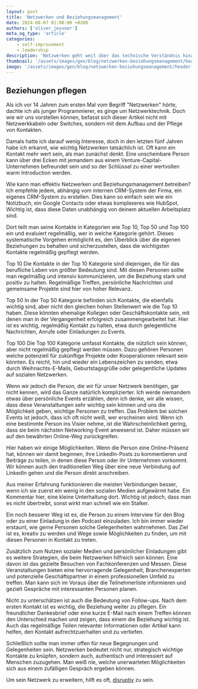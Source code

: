 ```yaml
---
layout: post
title: 'Netzwerken und Beziehungsmanagement'
date: 2024-08-07 01:00:00 +0200
authors: ['oliver_jessner']
meta_og_type: 'article'
categories:
    - self-improvement
    - leadership
description: 'Netzwerken geht weit über das technische Verständnis hinaus und kann entscheidend für berufliche Erfolge sein. Dieser Artikel zeigt, wie man Beziehungen systematisch pflegt.'
thumbnail: '/assets/images/gen/blog/netzwerken-beziehungsmanagement/header_thumbnail.webp'
image: '/assets/images/gen/blog/netzwerken-beziehungsmanagement/header.webp'
---
```


## Beziehungen pflegen

Als ich vor 14 Jahren zum ersten Mal vom Begriff "Netzwerken" hörte, dachte ich als junger Programmierer, es ginge um Netzwerktechnik. Doch wie wir uns vorstellen können, befasst sich dieser Artikel nicht mit Netzwerkkabeln oder Switches, sondern mit dem Aufbau und der Pflege von Kontakten.

Damals hatte ich darauf wenig Interesse, doch in den letzten fünf Jahren habe ich erkannt, wie wichtig Netzwerken tatsächlich ist. Oft kann ein Kontakt mehr wert sein, als man zunächst denkt. Eine unscheinbare Person kann über drei Ecken mit jemandem aus einem Venture-Capital-Unternehmen befreundet sein und so der Schlüssel zu einer wertvollen warm Introduction werden.

Wie kann man effektiv Netzwerken und Beziehungsmanagement betreiben? Ich empfehle jedem, abhängig vom internen CRM-System der Firma, ein eigenes CRM-System zu erstellen. Dies kann so einfach sein wie ein Notizbuch, ein Google Contacts oder etwas komplexeres wie HubSpot. Wichtig ist, dass diese Daten unabhängig von deinem aktuellen Arbeitsplatz sind.

Dort teilt man seine Kontakte in Kategorien wie Top 10, Top 50 und Top 100 ein und evaluiert regelmäßig, wer in welche Kategorie gehört. Dieses systematische Vorgehen ermöglicht es, den Überblick über die eigenen Beziehungen zu behalten und sicherzustellen, dass die wichtigsten Kontakte regelmäßig gepflegt werden.

Top 10
Die Kontakte in der Top 10 Kategorie sind diejenigen, die für das berufliche Leben von größter Bedeutung sind. Mit diesen Personen sollte man regelmäßig und intensiv kommunizieren, um die Beziehung stark und positiv zu halten. Regelmäßige Treffen, persönliche Nachrichten und gemeinsame Projekte sind hier von hoher Relevanz.

Top 50
In der Top 50 Kategorie befinden sich Kontakte, die ebenfalls wichtig sind, aber nicht den gleichen hohen Stellenwert wie die Top 10 haben. Diese könnten ehemalige Kollegen oder Geschäftskontakte sein, mit denen man in der Vergangenheit erfolgreich zusammengearbeitet hat. Hier ist es wichtig, regelmäßig Kontakt zu halten, etwa durch gelegentliche Nachrichten, Anrufe oder Einladungen zu Events.

Top 100
Die Top 100 Kategorie umfasst Kontakte, die nützlich sein können, aber nicht regelmäßig gepflegt werden müssen. Dazu gehören Personen welche potenziell für zukünftige Projekte oder Kooperationen relevant sein könnten. Es reicht, hin und wieder ein Lebenszeichen zu senden, etwa durch Weihnachts-E-Mails, Geburtstagsgrüße oder gelegentliche Updates auf sozialen Netzwerken.

Wenn wir jedoch die Person, die wir für unser Netzwerk benötigen, gar nicht kennen, wird das Ganze natürlich komplizierter. Ich werde niemandem etwas über persönliche Events erzählen, denn ich denke, wir alle wissen, dass diese Veranstaltungen sehr wichtig sein können und uns die Möglichkeit geben, wichtige Personen zu treffen. Das Problem bei solchen Events ist jedoch, dass ich oft nicht weiß, wer erscheinen wird. Wenn ich eine bestimmte Person ins Visier nehme, ist die Wahrscheinlichkeit gering, dass sie beim nächsten Networking-Event anwesend ist. Daher müssen wir auf den bewährten Online-Weg zurückgreifen.

Hier haben wir einige Möglichkeiten. Wenn die Person eine Online-Präsenz hat, können wir damit beginnen, ihre LinkedIn-Posts zu kommentieren und Beiträge zu teilen, in denen diese Person oder ihr Unternehmen vorkommt. Wir können auch den traditionellen Weg über eine neue Verbindung auf LinkedIn gehen und die Person direkt anschreiben.

Aus meiner Erfahrung funktionieren die meisten Verbindungen besser, wenn ich sie zuerst ein wenig in den sozialen Medien aufgewärmt habe. Ein Kommentar hier, eine kleine Unterhaltung dort. Wichtig ist jedoch, dass man es nicht übertreibt, sonst wirkt man schnell wie ein Stalker.

Ein noch besserer Weg ist es, die Person zu einem Interview für den Blog oder zu einer Einladung in den Podcast einzuladen. Ich bin immer wieder erstaunt, wie gerne Personen solche Gelegenheiten wahrnehmen. Das Ziel ist es, kreativ zu werden und Wege sowie Möglichkeiten zu finden, um mit diesen Personen in Kontakt zu treten.

Zusätzlich zum Nutzen sozialer Medien und persönlicher Einladungen gibt es weitere Strategien, die beim Netzwerken hilfreich sein können. Eine davon ist das gezielte Besuchen von Fachkonferenzen und Messen. Diese Veranstaltungen bieten eine hervorragende Gelegenheit, Branchenexperten und potenzielle Geschäftspartner in einem professionellen Umfeld zu treffen. Man kann sich im Voraus über die Teilnehmerliste informieren und gezielt Gespräche mit interessanten Personen planen.

Nicht zu unterschätzen ist auch die Bedeutung von Follow-ups. Nach dem ersten Kontakt ist es wichtig, die Beziehung weiter zu pflegen. Ein freundlicher Dankesbrief oder eine kurze E-Mail nach einem Treffen können den Unterschied machen und zeigen, dass einem die Beziehung wichtig ist. Auch das regelmäßige Teilen relevanter Informationen oder Artikel kann helfen, den Kontakt aufrechtzuerhalten und zu vertiefen.

Schließlich sollte man immer offen für neue Begegnungen und Gelegenheiten sein. Netzwerken bedeutet nicht nur, strategisch wichtige Kontakte zu knüpfen, sondern auch, authentisch und interessiert auf Menschen zuzugehen. Man weiß nie, welche unerwarteten Möglichkeiten sich aus einem zufälligen Gespräch ergeben können.

Um sein Netzwerk zu erweitern, hilft es oft, [disruptiv](/blog/2024-08-07-disrupt/) zu sein.
